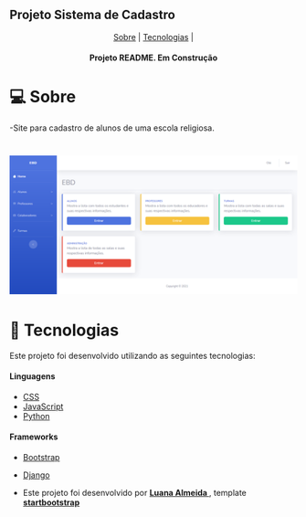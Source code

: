 ## Projeto Sistema de Cadastro 

<p align="center">
    <a href="#sobre">Sobre</a> | 
    <a href="#Tecnologias">Tecnologias</a> | 
</p>

<h4 align="center"> Projeto README. Em Construção</h4>


# 💻 Sobre
-Site para cadastro de alunos de uma escola religiosa.
 
 <h1 align = "center">
    <img alt = "Sistema de Cadastro" title = "Sistema de Cadastro" src = "https://raw.githubusercontent.com/luanaAlm/sistema_ebd/main/static/img/screencapture-127-0-0-1-8000-secretarios-home-2021-10-11-12_57_46.png" />
</h1>

#  🧪 Tecnologias

Este projeto foi desenvolvido utilizando as seguintes tecnologias:

#### Linguagens

- [CSS](https://www.w3schools.com/css/)
- [JavaScript](https://developer.mozilla.org/pt-BR/docs/Web/JavaScript)
- [Python](https://www.python.org/)

#### Frameworks

- [Bootstrap](https://getbootstrap.com/docs/4.6/getting-started/introduction/)
- [Django](https://www.djangoproject.com/)

- Este projeto foi desenvolvido por **[ Luana Almeida ](https://github.com/luanaAlm)** , template **[ startbootstrap ](https://startbootstrap.com/template/sb-admin)**
